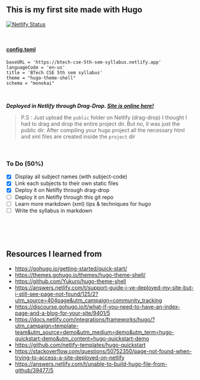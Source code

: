 ## This is my first site made with Hugo

[![Netlify Status](https://api.netlify.com/api/v1/badges/b1a8b28b-1c52-4b84-bb1a-7452c17bedfd/deploy-status)](https://app.netlify.com/sites/btech-cse-5th-sem-syllabus/deploys)

<br>

#### [config.toml](https://github.com/hDmtP/BTech_CSE_5th_sem_syllabus_in_HUGO/blob/main/config.toml)
```
baseURL = 'https://btech-cse-5th-sem-syllabus.netlify.app'
languageCode = 'en-us'
title = 'BTech CSE 5th sem syllabus'
theme = "hugo-theme-shell"
schema = "monokai"
```

<br>

***Deployed in Netlify through Drag-Drop. [Site is online here!](https://btech-cse-5th-sem-syllabus.netlify.app/)***

> P.S : Just upload the `public` folder on Netlify (drag-drop)
> I thought I had to drag and drop the entire project dir. But no, it was just the public dir.
> After compiling your hugo project all the necessary html and xml files are created inside the `project` dir

<br>

### To Do (50%)
- [x] Display all subject names (with subject-code)
- [x] Link each subjects to their own static files
- [x] Deploy it on Netifly through drag-drop
- [ ] Deploy it on Netifly through this git repo
- [ ] Learn more markdown (xml) tips & techniques for hugo
- [ ] Write the syllabus in markdown

<br>
<br>
<br>

## Resources I learned from

- https://gohugo.io/getting-started/quick-start/
- https://themes.gohugo.io/themes/hugo-theme-shell/
- https://github.com/Yukuro/hugo-theme-shell
- https://answers.netlify.com/t/support-guide-i-ve-deployed-my-site-but-i-still-see-page-not-found/125/2?utm_source=404page&utm_campaign=community_tracking
- https://discourse.gohugo.io/t/what-if-you-need-to-have-an-index-page-and-a-blog-for-your-site/9401/5
- https://docs.netlify.com/integrations/frameworks/hugo/?utm_campaign=template-team&utm_source=demo&utm_medium=demo&utm_term=hugo-quickstart-demo&utm_content=hugo-quickstart-demo
- https://github.com/netlify-templates/hugo-quickstart
- https://stackoverflow.com/questions/50752350/page-not-found-when-trying-to-access-a-site-deployed-on-netlify
- https://answers.netlify.com/t/unable-to-build-hugo-file-from-github/39477/5
